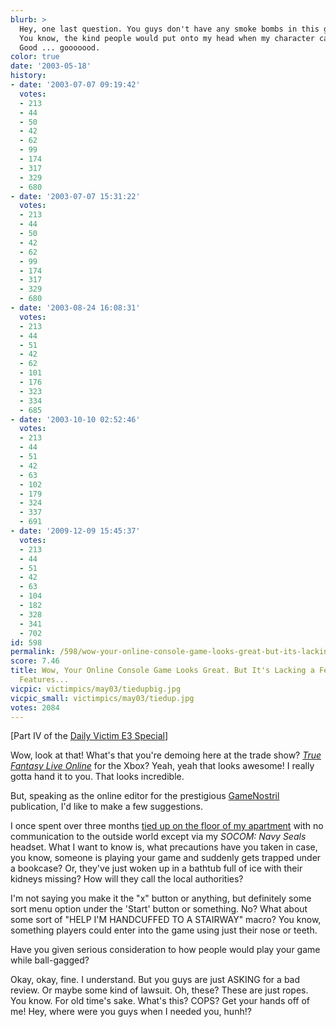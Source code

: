 ```yaml
---
blurb: >
  Hey, one last question. You guys don't have any smoke bombs in this game, do you?
  You know, the kind people would put onto my head when my character can't move? No?
  Good ... gooooood.
color: true
date: '2003-05-18'
history:
- date: '2003-07-07 09:19:42'
  votes:
  - 213
  - 44
  - 50
  - 42
  - 62
  - 99
  - 174
  - 317
  - 329
  - 680
- date: '2003-07-07 15:31:22'
  votes:
  - 213
  - 44
  - 50
  - 42
  - 62
  - 99
  - 174
  - 317
  - 329
  - 680
- date: '2003-08-24 16:08:31'
  votes:
  - 213
  - 44
  - 51
  - 42
  - 62
  - 101
  - 176
  - 323
  - 334
  - 685
- date: '2003-10-10 02:52:46'
  votes:
  - 213
  - 44
  - 51
  - 42
  - 63
  - 102
  - 179
  - 324
  - 337
  - 691
- date: '2009-12-09 15:45:37'
  votes:
  - 213
  - 44
  - 51
  - 42
  - 63
  - 104
  - 182
  - 328
  - 341
  - 702
id: 598
permalink: /598/wow-your-online-console-game-looks-great-but-its-lacking-a-few-emergency-features/
score: 7.46
title: Wow, Your Online Console Game Looks Great. But It's Lacking a Few "emergency"
  Features...
vicpic: victimpics/may03/tiedupbig.jpg
vicpic_small: victimpics/may03/tiedup.jpg
votes: 2084
---
```


\[Part IV of the [Daily Victim E3 Special](%ARTICLE[595]%)\]  
  
 Wow, look at that! What's that you're demoing here at the trade show?
*[True Fantasy Live
Online](http://web.archive.org/web/20030518000000/http://gamespy.com/e32003/preview/xbox/1002468/)*
for the Xbox? Yeah, yeah that looks awesome! I really gotta hand it to
you. That looks incredible.  
  
 But, speaking as the online editor for the prestigious
[GameNostril](%ARTICLE[595]%) publication, I'd like to make a few
suggestions.  
  
 I once spent over three months [tied up on the floor of my
apartment](%ARTICLE[486]%) with no communication to the outside
world except via my *SOCOM: Navy Seals* headset. What I want to know is,
what precautions have you taken in case, you know, someone is playing
your game and suddenly gets trapped under a bookcase? Or, they've just
woken up in a bathtub full of ice with their kidneys missing? How will
they call the local authorities?  
  
 I'm not saying you make it the "x" button or anything, but definitely
some sort menu option under the 'Start' button or something. No? What
about some sort of "HELP I'M HANDCUFFED TO A STAIRWAY" macro? You know,
something players could enter into the game using just their nose or
teeth.  
  
 Have you given serious consideration to how people would play your game
while ball-gagged?  
  
 Okay, okay, fine. I understand. But you guys are just ASKING for a bad
review. Or maybe some kind of lawsuit. Oh, these? These are just ropes.
You know. For old time's sake. What's this? COPS? Get your hands off of
me! Hey, where were you guys when I needed you, hunh!?
